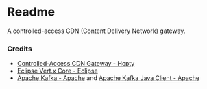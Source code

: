 # Readme
A controlled-access CDN (Content Delivery Network) gateway.

### Credits
- [Controlled-Access CDN Gateway - Hcpty](https://github.com/hcpty/controlled-access-cdn-gateway)
- [Eclipse Vert.x Core - Eclipse](https://github.com/eclipse-vertx/vert.x)
- [Apache Kafka - Apache](https://github.com/apache/kafka) and [Apache Kafka Java Client - Apache](https://github.com/apache/kafka/tree/trunk/clients/src/main/java/org/apache/kafka/clients)

